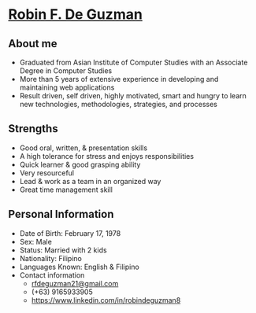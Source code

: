 

<script type="text/javascript" src="https://platform.linkedin.com/badges/js/profile.js" async defer></script>
<div class="LI-profile-badge"  data-version="v1" data-size="medium" data-locale="en_US" data-type="vertical" data-theme="light" data-vanity="robin-de-guzman-56b65114b"><a class="LI-simple-link" href='https://ph.linkedin.com/in/robin-de-guzman-56b65114b?trk=profile-badge'><h1>Robin F. De Guzman</h1></a></div>

## About me

- Graduated from Asian Institute of Computer Studies with an Associate Degree in Computer Studies
- More than 5 years of extensive experience in developing and maintaining web applications
- Result driven, self driven, highly motivated, smart and hungry to learn new technologies, methodologies, strategies, and processes


## Strengths

- Good oral, written, & presentation skills
- A high tolerance for stress and enjoys responsibilities
- Quick learner & good grasping ability
- Very resourceful
- Lead & work as a team in an organized way
- Great time management skill

## Personal Information

- Date of Birth: February 17, 1978
- Sex: Male
- Status: Married with 2 kids
- Nationality: Filipino
- Languages Known: English & Filipino
- Contact information
    - rfdeguzman21@gmail.com
    - (+63) 9165933905
    - <https://www.linkedin.com/in/robindeguzman8>

